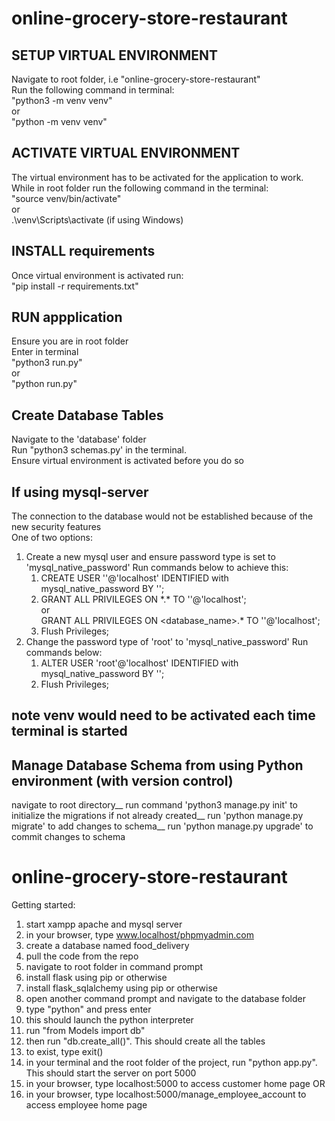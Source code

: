 # online-grocery-store-restaurant

## SETUP VIRTUAL ENVIRONMENT
Navigate to root folder, i.e "online-grocery-store-restaurant"<br/>
Run the following command in terminal:<br/>
"python3 -m venv venv"<br/> 
or <br/>
"python -m venv venv"

## ACTIVATE VIRTUAL ENVIRONMENT
The virtual environment has to be activated for the application to work.<br/>
While in root folder run the following command in the terminal:<br/> 
"source venv/bin/activate"<br/>
       or<br/>
.\venv\Scripts\activate (if using Windows)

## INSTALL requirements
Once virtual environment is activated run:<br/>
"pip install -r requirements.txt"


## RUN appplication
Ensure you are in root folder<br/>
Enter in terminal<br/>
"python3 run.py"<br/>
or<br/> 
"python run.py"

## Create Database Tables
Navigate to the 'database' folder<br/>
Run "python3 schemas.py' in the terminal.<br/>
Ensure virtual environment is activated before you do so

## If using mysql-server
The connection to the database would not be established because of the new security features<br/>
One of two options:
1. Create a new mysql user and ensure password type is set to 'mysql_native_password'
    Run commands below to achieve this:<br/>
    1. CREATE USER '<newuser>'@'localhost' IDENTIFIED with mysql_native_password BY '<password>';
    2. GRANT ALL PRIVILEGES ON \*.\* TO '<newuser>'@'localhost';<br/>
                              or<br/>
       GRANT ALL PRIVILEGES ON <database_name>.* TO '<newuser>'@'localhost';
    3. Flush Privileges;
2. Change the password type of 'root' to 'mysql_native_password'
   Run commands below:<br/>
   1. ALTER USER 'root'@'localhost' IDENTIFIED with mysql_native_password BY '<MyNewPass>';
   2. Flush Privileges;

## note venv would need to be activated each time terminal is started


## Manage Database Schema from using Python environment (with version control)
navigate to root directory__
run command 'python3 manage.py init' to initialize the migrations if not already created__
run 'python manage.py migrate' to add changes to schema__
run 'python manage.py upgrade' to commit changes to schema


# online-grocery-store-restaurant

Getting started:

1) start xampp apache and mysql server
2) in your browser, type www.localhost/phpmyadmin.com
3) create a database named food_delivery
4) pull the code from the repo
5) navigate to root folder in command prompt
6) install flask using pip or otherwise
7) install flask_sqlalchemy using pip or otherwise
8) open another command prompt and navigate to the database folder
9) type "python" and press enter
10) this should launch the python interpreter
11) run "from Models import db"
12) then run "db.create_all()". This should create all the tables
13) to exist, type exit()
14) in your terminal and the root folder of the project, run "python app.py". This should start the server on port 5000
15) in your browser, type localhost:5000 to access customer home page OR
16) in your browser, type localhost:5000/manage_employee_account to access employee home page
